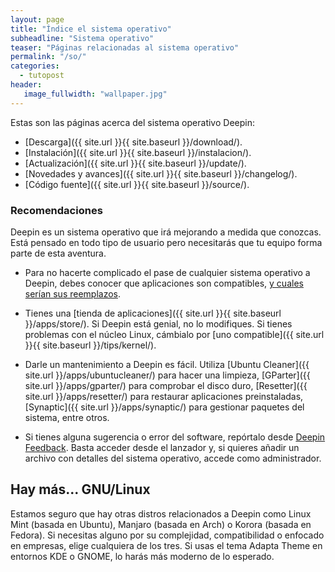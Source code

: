 ```yaml
---
layout: page
title: "Índice el sistema operativo"
subheadline: "Sistema operativo"
teaser: "Páginas relacionadas al sistema operativo"
permalink: "/so/"
categories:
  - tutopost
header:
   image_fullwidth: "wallpaper.jpg"
---
```


Estas son las páginas acerca del sistema operativo Deepin:

* [Descarga]({{ site.url }}{{ site.baseurl }}/download/).
* [Instalación]({{ site.url }}{{ site.baseurl }}/instalacion/).
* [Actualización]({{ site.url }}{{ site.baseurl }}/update/).
* [Novedades y avances]({{ site.url }}{{ site.baseurl }}/changelog/).
* [Código fuente]({{ site.url }}{{ site.baseurl }}/source/).

### Recomendaciones

Deepin es un sistema operativo que irá mejorando a medida que conozcas. Está pensado en todo tipo de usuario pero necesitarás que tu equipo forma parte de esta aventura.

* Para no hacerte complicado el pase de cualquier sistema operativo a Deepin, debes conocer que aplicaciones son compatibles, [y cuales serían sus reemplazos](http://www.datamation.com/open-source/78-open-source-replacements-for-expensive-applications-1.html).

* Tienes una [tienda de aplicaciones]({{ site.url }}{{ site.baseurl }}/apps/store/). Si Deepin está genial, no lo modifiques. Si tienes problemas con el núcleo Linux, cámbialo por [uno compatible]({{ site.url }}{{ site.baseurl }}/tips/kernel/).

* Darle un mantenimiento a Deepin es fácil. Utiliza [Ubuntu Cleaner]({{ site.url }}/apps/ubuntucleaner/) para hacer una limpieza, [GParter]({{ site.url }}/apps/gparter/) para comprobar el disco duro, [Resetter]({{ site.url }}/apps/resetter/) para restaurar aplicaciones preinstaladas, [Synaptic]({{ site.url }}/apps/synaptic/) para gestionar paquetes del sistema, entre otros.

* Si tienes alguna sugerencia o error del software, repórtalo desde [Deepin Feedback](http://feedback.deepin.org/?language=en_US). Basta acceder desde el lanzador y, si quieres añadir un archivo con detalles del sistema operativo, accede como administrador.

## Hay más... GNU/Linux

Estamos seguro que hay otras distros relacionados a Deepin como Linux Mint (basada en Ubuntu), Manjaro (basada en Arch) o Korora (basada en Fedora). Si necesitas alguno por su complejidad, compatibilidad o enfocado en empresas, elige cualquiera de los tres. Si usas el tema Adapta Theme en entornos KDE o GNOME, lo harás más moderno de lo esperado.

